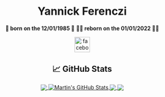 <div align="center">

# Yannick Ferenczi

**🐥 born on the 12/01/1985 🐥**
**👨‍💻 reborn on the 01/01/2022 👨‍💻**

<img src="https://www.vectorlogo.zone/logos/facebook/facebook-official.svg" alt="facebook" width="40" height="40"/>

  ## &#x1f4c8; GitHub Stats

<a href="https://github.com/yannickferenczi/yannickferenczi">
  <img align="center" src="https://github-readme-stats.vercel.app/api/top-langs/?username=yannickferenczi&hide=java,html,tex&title_color=ffffff&text_color=c9cacc&icon_color=2bbc8a&bg_color=1d1f21&langs_count=3" />
</a>
<a href="https://github.com/yannickferenczi/yannickferenczi">
  <img align="center" src="https://github-readme-stats.vercel.app/api?username=yannickferenczi&show_icons=true&line_height=27&count_private=true&title_color=ffffff&text_color=c9cacc&icon_color=2bbc8a&bg_color=1d1f21" alt="Martin's GitHub Stats" />
</a>

<a href="https://github.com/yannickferenczi/tile-loader">
  <img align="center" src="https://github-readme-stats.vercel.app/api/pin/?username=yannickferenczi&repo=tile-loader&title_color=ffffff&text_color=c9cacc&icon_color=2bbc8a&bg_color=1d1f21" />
</a>


<a href="https://github.com/yannickferenczi/toggle-switch-testing">
  <img align="center" src="https://github-readme-stats.vercel.app/api/pin/?username=yannickferenczi&repo=toggle-switch-testing&title_color=ffffff&text_color=c9cacc&icon_color=2bbc8a&bg_color=1d1f21" />
</a>    
